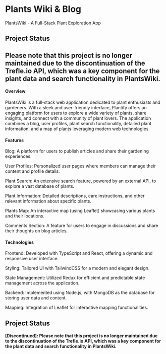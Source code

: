 # Plants Wiki & Blog
PlantsWiki - A Full-Stack Plant Exploration App

## Project Status

## Please note that this project is no longer maintained due to the discontinuation of the Trefle.io API, which was a key component for the plant data and search functionality in PlantsWiki.

#### Overview
PlantsWiki is a full-stack web application dedicated to plant enthusiasts and gardeners. 
With a sleek and user-friendly interface, Plantify offers an engaging platform for users to explore a 
wide variety of plants, share insights, and connect with a community of plant lovers. The application combines 
a blog, user profiles, plant search functionality, detailed plant information, and a map of plants leveraging modern web technologies.

#### Features
Blog: A platform for users to publish articles and share their gardening experiences.

User Profiles: Personalized user pages where members can manage their content and profile details.

Plant Search: An extensive search feature, powered by an external API, to explore a vast database of plants.

Plant Information: Detailed descriptions, care instructions, and other relevant information about specific plants.

Plants Map: An interactive map (using Leaflet) showcasing various plants and their locations.

Comments Section: A feature for users to engage in discussions and share their thoughts on blog articles.

#### Technologies
Frontend: Developed with TypeScript and React, offering a dynamic and responsive user interface.

Styling: Tailored UI with TailwindCSS for a modern and elegant design.

State Management: Utilized Redux for efficient and predictable state management across the application.

Backend: Implemented using Node.js, with MongoDB as the database for storing user data and content.

Mapping: Integration of Leaflet for interactive mapping functionalities.

## Project Status
#### [Discontinued]: Please note that this project is no longer maintained due to the discontinuation of the Trefle.io API, which was a key component for the plant data and search functionality in PlantsWiki.
